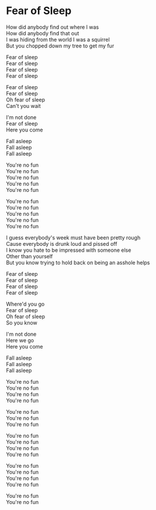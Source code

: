 # Fear of Sleep  

How did anybody find out where I was  
How did anybody find that out  
I was hiding from the world I was a squirrel  
But you chopped down my tree to get my fur  

Fear of sleep  
Fear of sleep  
Fear of sleep  
Fear of sleep  

Fear of sleep  
Fear of sleep  
Oh fear of sleep  
Can't you wait  

I'm not done  
Fear of sleep  
Here you come  

Fall asleep  
Fall asleep  
Fall asleep  

You're no fun  
You're no fun  
You're no fun  
You're no fun  
You're no fun  

You're no fun  
You're no fun  
You're no fun  
You're no fun  
You're no fun  

I guess everybody's week must have been pretty rough  
Cause everybody is drunk loud and pissed off  
I know you hate to be impressed with someone else  
Other than yourself  
But you know trying to hold back on being an asshole helps  

Fear of sleep  
Fear of sleep  
Fear of sleep  
Fear of sleep  

Where'd you go  
Fear of sleep  
Oh fear of sleep  
So you know  

I'm not done  
Here we go  
Here you come  

Fall asleep  
Fall asleep  
Fall asleep  

You're no fun  
You're no fun  
You're no fun  
You're no fun  

You're no fun  
You're no fun  
You're no fun  

You're no fun  
You're no fun  
You're no fun  
You're no fun  

You're no fun  
You're no fun  
You're no fun  
You're no fun  

You're no fun  
You're no fun  
